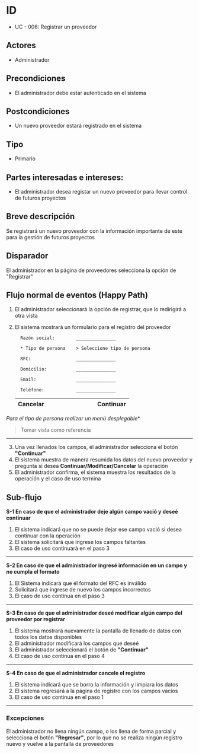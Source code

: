 # ID
 - UC - 006: Registrar un proveedor 
 
## Actores
 * Administrador

## Precondiciones
 * El administrador debe estar autenticado en el sistema

## Postcondiciones
 * Un nuevo proveedor estará registrado en el sistema
   
## Tipo 
 * Primario

## Partes interesadas e intereses:
- El administrador desea registar un nuevo proveedor para llevar control de futuros proyectos

## Breve descripción
Se registrará un nuevo proveedor con la información importante de este para la gestión de futuros proyectos

## Disparador
El administrador en la página de proveedores selecciona la opción de "Registrar"

## Flujo normal de eventos (Happy Path)
1. El administrador seleccionará la opción de registrar, que lo redirigirá a otra vista
1. El sistema mostrará un formulario para el registro del proveedor


         Razón social:        _______________

         * Tipo de persona    > Seleccione tipo de persona

         RFC:                 _______________

         Domicilio:           _______________

         Email:               _______________

         Teléfono:            _______________
             
      |Cancelar|||||||||Continuar|
      |:-:|:-:|:-:|:-:|:-:|-|-|-|-|:--------:|

*Para el tipo de persona realizar un menú desplegable**
>Tomar vista como referencia
---
3. Una vez llenados los campos, él administrador selecciona el botón __"Continuar"__
3. El sistema muestra de manera resumida los datos del nuevo proveedor y pregunta si desea __Continuar/Modificar/Cancelar__  la operación
4. El administrador confirma, el sistema muestra los resultados de la operación y el caso de uso termina

## Sub-flujo 
__S-1 En caso de que el administrador deje algún campo vació y deseé continuar__
1. El sistema indicará que no se puede dejar ese campo vació si desea continuar con la operación
1. El sistema solicitará que ingrese los campos faltantes
1. El caso de uso continuará en el paso 3
---
__S-2 En caso de que el administrador ingresé información en un campo y no cumpla el formato__
1. El Sistema indicará que él formato del RFC es inválido
1. Solicitará que ingrese de nuevo los campos incorrectos
1. El caso de uso continua en el paso 3
---
__S-3 En caso de que el administrador deseé modificar algún campo del proveedor por registrar__
1. El sistema mostrará nuevamente la pantalla de llenado de datos con todos los datos disponibles
2. El administrador modificará los campos que deseé
3. El administrador seleccionará el botón de __"Continuar"__
4. El caso de uso continua en el paso 4
---
__S-4 En caso de que el administrador cancele el registro__
1. El sistema indicará que se borro la información y limpiara los datos
2. El sistema regresará a la página de registro con los campos vacios
3. El caso de uso continua en el paso 1
---
### Excepciones
El administrador no llena ningún campo, o los llena de forma parcial y selecciona el botón __"Regresar"__, por lo que no se realiza ningún registro nuevo y vuelve a la pantalla de proveedores
